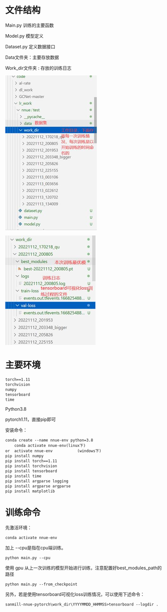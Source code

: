 # 文件结构

Main.py  训练的主要函数

Model.py 模型定义

Dataset.py 定义数据接口

Data文件夹：主要存放数据

Work_dir文件夹 : 存放的训练日志

![img](img/clip_image002.jpg)

![img](img/clip_image004.jpg)

# 主要环境

```
torch==1.11
torchvision
numpy
tensorboard
time
```

Python3.8

pytorch1.11，直接pip即可

安装命令：

```
conda create --name nnue-env python=3.8
	conda activate nnue-env(linux下) 
or 	activate nnue-env           (windows下)
pip install numpy
pip install torch==1.11
pip install torchvision
pip install tensorboard
pip install time
pip install argparse logging
pip install argparse argparse
pip install matplotlib
```

# 训练命令

先激活环境：

```shell
conda activate nnue-env
```

加上 --cpu是指在cpu端训练。

```shell
python main.py --cpu
```

使用 gpu 从上一次训练的模型开始进行训练，注意配置好best_modules_path的路径

```shell
python main.py --from_checkpoint
```

另外，若是使用tensorboard可视化loss训练情况，可以使用下述命令：

```
sanmill-nnue-pytorch\work_dir\YYYYMMDD_HHMMSS>tensorboard --logdir .
```

